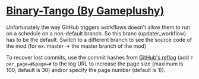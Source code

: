 # [Binary-Tango (By Gameplushy)](https://github.com/Gameplushy/Binary-Tango)

Unfortunately the way GitHub triggers workflows doesn't allow them to run on a schedule on a non-default branch. So this branc (updater_workflow) has to be the default. Switch to a different branch to see the source code of the mod (for ex. master -> the master branch of the mod)

To recover lost commits, use the commit hashes from [GitHub's reflog](https://api.github.com/repos/KtaneModules/Binary-Tango-Gameplushy/events) (add `?per_page=#&page=#` to the log URL to increase the page size (maximum is 100, default is 30) and/or specify the page number (default is 1)).

